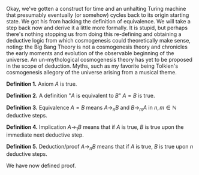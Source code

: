 Okay, we've gotten a construct for time and an unhalting Turing machine that presumably eventually (or somehow) cycles back to its origin starting state. We got his from hacking the definition of equivalence. We will take a step back now and derive it a little more formally. It is stupid, but perhaps there's nothing stopping us from doing this re-defining and obtaining a deductive logic from which cosmogenesis could theoretically make sense, noting: the Big Bang Theory is not a cosmogenesis theory and chronicles the early moments and evolution of the observable beginning of the universe. An un-mythological cosmogenesis theory has yet to be proposed in the scope of deduction. Myths, such as my favorite being Tolkien's cosmogenesis allegory of the universe arising from a musical theme.

**Definition 1.** Axiom $A$ is true.

**Definition 2.** A definition "$A$ is equivalent to $B$" $A = B$ is true.

**Definition 3.** Equivalence $A = B$ means $A \rightarrow_n B$ and $B \rightarrow_m A$ in $n, m \in \mathbb{N}$ deductive steps.

**Definition 4.** Implication $A \rightarrow_1 B$ means that if $A$ is true, $B$ is true upon the immediate next deductive step.

**Definition 5.** Deduction/proof $A \rightarrow_n B$ means that if $A$ is true, $B$ is true upon $n$ deductive steps.

We have now defined proof.
